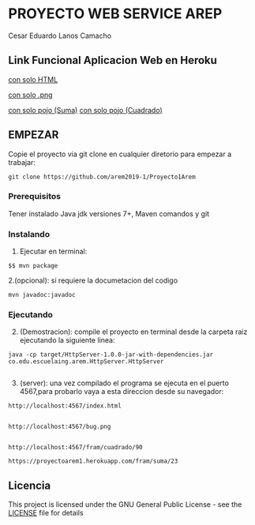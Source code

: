 # PROYECTO WEB SERVICE AREP

Cesar Eduardo Lanos Camacho
## Link Funcional Aplicacion Web en Heroku

[con solo HTML](https://proyectoarem1.herokuapp.com/index.html)

[con solo .png](https://proyectoarem1.herokuapp.com/bug.png)

[con solo pojo (Suma)](https://proyectoarem1.herokuapp.com/fram/suma/23)
[con solo pojo (Cuadrado)](https://proyectoarem1.herokuapp.com/fram/cuadrado/23)

## EMPEZAR

Copie el proyecto via git clone en cualquier diretorio para empezar a trabajar:
```
git clone https://github.com/arem2019-1/Proyecto1Arem
```

### Prerequisitos

Tener instalado Java jdk versiones 7+, Maven comandos y git

### Instalando

1. Ejecutar en terminal:

```
$$ mvn package
```
2.(opcional):
si requiere la documetacion del codigo

```
mvn javadoc:javadoc
```
### Ejecutando

2. (Demostracion):
  compile el proyecto en terminal desde la carpeta raiz ejecutando la siguiente linea:
  
```
java -cp target/HttpServer-1.0.0-jar-with-dependencies.jar co.edu.escuelaing.arem.HttpServer.HttpServer
  
```

3. (server):
una vez compilado el programa se ejecuta en el puerto 4567,para probarlo vaya a esta direccion desde su navegador:

```
http://localhost:4567/index.html
  
```
```
http://localhost:4567/bug.png
  
```
```
http://localhost:4567/fram/cuadrado/90
```
```
https://proyectoarem1.herokuapp.com/fram/suma/23
```


## Licencia

This project is licensed under the GNU General Public License - see the [LICENSE](LICENSE) file for details


